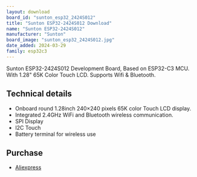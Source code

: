 ```yaml
---
layout: download
board_id: "sunton_esp32_2424S012"
title: "Sunton ESP32-2424S012 Download"
name: "Sunton ESP32-2424S012"
manufacturer: "Sunton"
board_image: "sunton_esp32_2424S012.jpg"
date_added: 2024-03-29
family: esp32c3
---
```


Sunton ESP32-2424S012 Development Board, Based on ESP32-C3 MCU. With 1.28" 65K Color Touch LCD. Supports Wifi & Bluetooth.

## Technical details

 - Onboard round 1.28inch 240×240 pixels 65K color Touch LCD display.
 - Integrated 2.4GHz WiFi and Bluetooth wireless communication.
 - SPI Display
 - I2C Touch
 - Battery terminal for wireless use

## Purchase
* [Aliexpress](https://www.aliexpress.com/item/1005006300643795.html)
